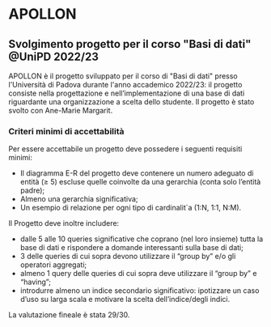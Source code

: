 # APOLLON
## Svolgimento progetto per il corso "Basi di dati" @UniPD 2022/23

APOLLON è il progetto sviluppato per il corso di "Basi di dati" presso l'Università di Padova durante l'anno accademico 2022/23: il progetto consiste nella progettazione e nell’implementazione di una base di dati riguardante una organizzazione a scelta dello studente.
Il progetto è stato svolto con Ane-Marie Margarit.

### Criteri minimi di accettabilità
Per essere accettabile un progetto deve possedere i seguenti requisiti minimi:
* Il diagramma E-R del progetto deve contenere un numero adeguato di entità (≥ 5) escluse quelle coinvolte da una gerarchia (conta solo l’entità padre);
* Almeno una gerarchia significativa;
* Un esempio di relazione per ogni tipo di cardinalit`a (1:N, 1:1, N:M).

Il Progetto deve inoltre includere:
* dalle 5 alle 10 queries significative che coprano (nel loro insieme) tutta la base di dati e rispondere a domande interessanti sulla base di dati;
* 3 delle queries di cui sopra devono utilizzare il “group by” e/o gli operatori aggregati;
* almeno 1 query delle queries di cui sopra deve utilizzare il “group by” e “having”;
* introdurre almeno un indice secondario significativo: ipotizzare un caso d’uso su larga scala e motivare la scelta dell’indice/degli indici.


La valutazione fineale è stata 29/30.

